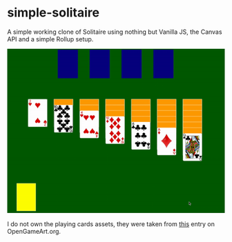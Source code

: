 # simple-solitaire
A simple working clone of Solitaire using nothing but Vanilla JS, the Canvas API and a simple Rollup setup.

![Demo of the game](docs/solitaire.gif)

I do not own the playing cards assets, they were taken from [this](https://opengameart.org/content/playing-cards-vector-png) entry on OpenGameArt.org.
